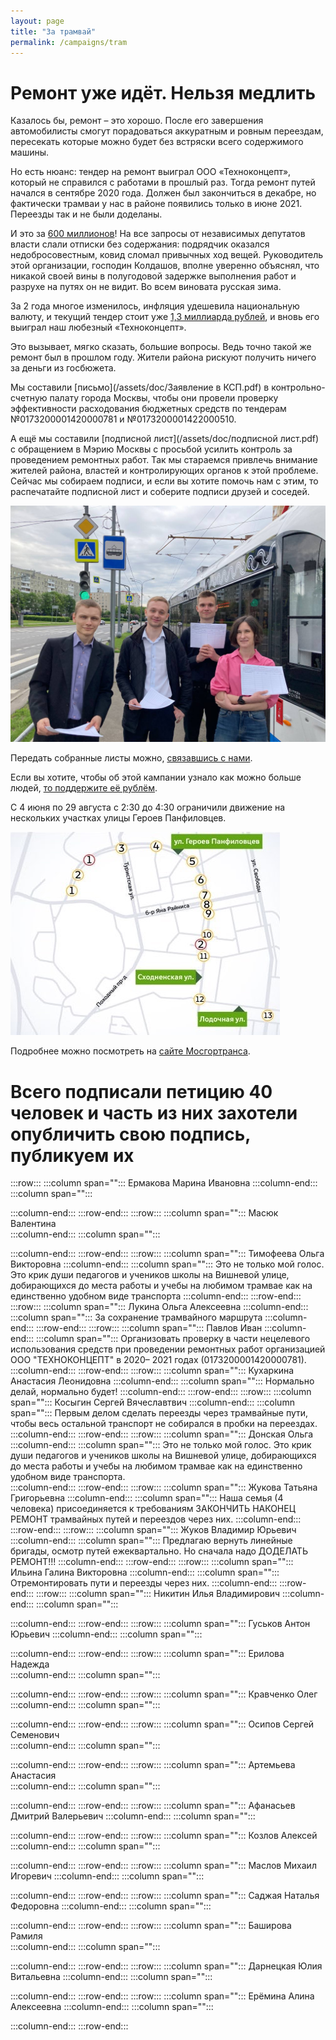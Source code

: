 ```yaml
---
layout: page
title: "За трамвай"
permalink: /campaigns/tram
---
```

# Ремонт уже идёт. Нельзя медлить

Казалось бы, ремонт – это хорошо. После его завершения автомобилисты смогут порадоваться аккуратным и ровным переездам, пересекать которые можно будет без встряски всего содержимого машины.

Но есть нюанс: тендер на ремонт выиграл ООО «Техноконцепт», который не справился с работами в прошлый раз. Тогда ремонт путей начался в сентябре 2020 года. Должен был закончиться в декабре, но фактически трамваи у нас в районе появились только в июне 2021. Переезды так и не были доделаны.

И это за [600 миллионов](https://zakupki.gov.ru/epz/order/notice/ea20/view/common-info.html?regNumber=0173200001420000781)! На все запросы от независимых депутатов власти слали отписки без содержания: подрядчик оказался недобросовестным, ковид сломал привычных ход вещей. Руководитель этой организации, господин Колдашов, вполне уверенно объяснял, что никакой своей вины в полугодовой задержке выполнения работ и разрухе на путях он не видит. Во всем виновата русская зима.

За 2 года многое изменилось, инфляция удешевила национальную валюту, и текущий тендер стоит уже [1,3 миллиарда рублей](https://zakupki.gov.ru/epz/order/notice/ea20/view/common-info.html?regNumber=0173200001422000510), и вновь его выиграл наш любезный «Техноконцепт».

Это вызывает, мягко сказать, большие вопросы. Ведь точно такой же ремонт был в прошлом году. Жители района рискуют получить ничего за деньги из госбюжета.

Мы составили [письмо](/assets/doc/Заявление в КСП.pdf) в контрольно-счетную палату города Москвы, чтобы они провели проверку эффективности расходования бюджетных средств по тендерам №0173200001420000781 и №0173200001422000510.

А ещё мы составили [подписной лист](/assets/doc/подписной лист.pdf) с обращением в Мэрию Москвы с просьбой усилить контроль за проведением ремонтных работ. Так мы стараемся привлечь внимание жителей района, властей и контролирующих органов к этой проблеме. 
Сейчас мы собираем подписи, и если вы хотите помочь нам с этим, то распечатайте подписной лист и соберите подписи друзей и соседей.

<img src="/assets/img/Сбор подписей.jpg" class="responsive-img">

Передать собранные листы можно, [связавшись с нами](https://t.me/tushino_keep_bot).

Если вы хотите, чтобы об этой кампании узнало как можно больше людей, [то поддержите её рублём](https://www.tinkoff.ru/cf/9soXm4ROuw).

С 4 июня по 29 августа с 2:30 до 4:30 ограничили движение на нескольких участках улицы Героев Панфиловцев.

<img src="/assets/img/Перекрытия.jpeg" class="responsive-img">

Подробнее можно посмотреть на [сайте Мосгортранса](https://transport.mos.ru/mostrans/all_news/110335).

# Всего подписали петицию 40 человек и часть из них захотели опубличить свою подпись, публикуем их
:::row:::
   :::column span="":::
      Ермакова Марина Ивановна
   :::column-end:::
   :::column span="":::
      
   :::column-end:::
:::row-end:::
:::row:::
   :::column span="":::
      Масюк  Валентина  
   :::column-end:::
   :::column span="":::
      
   :::column-end:::
:::row-end:::
:::row:::
   :::column span="":::
      Тимофеева Ольга Викторовна 
   :::column-end:::
   :::column span="":::
      Это не только мой голос. Это крик души педагогов и учеников школы на Вишневой улице, добирающихся до места работы и учебы на любимом трамвае как на единственно удобном виде транспорта
   :::column-end:::
:::row-end:::
:::row:::
   :::column span="":::
      Лукина Ольга Алексеевна
   :::column-end:::
   :::column span="":::
       За сохранение трамвайного маршрута
   :::column-end:::
:::row-end:::
:::row:::
   :::column span="":::
      Павлов Иван
   :::column-end:::
   :::column span="":::
       Организовать проверку в части нецелевого использования средств при проведении ремонтных работ организацией ООО "ТЕХНОКОНЦЕПТ" в 2020–
2021 годах (0173200001420000781).
   :::column-end:::
:::row-end:::
:::row:::
   :::column span="":::
      Кухаркина  Анастасия Леонидовна
   :::column-end:::
   :::column span="":::
        Нормально делай, нормально будет! 
   :::column-end:::
:::row-end:::
:::row:::
   :::column span="":::
      Косыгин Сергей Вячеславтвич
   :::column-end:::
   :::column span="":::
        Первым делом сделать переезды через трамвайные пути, чтобы весь остальной транспорт не собирался в пробки на переездах. 
   :::column-end:::
:::row-end:::
:::row:::
   :::column span="":::
      Донская Ольга
   :::column-end:::
   :::column span="":::
        Это не только мой голос. Это крик души педагогов и учеников школы на Вишневой улице, добирающихся до места работы и учебы на любимом трамвае как на единственно удобном виде транспорта.  
   :::column-end:::
:::row-end:::
:::row:::
   :::column span="":::
      Жукова Татьяна Григорьевна
   :::column-end:::
   :::column span="":::
        Наша семья (4 человека) присоединяется к требованиям ЗАКОНЧИТЬ НАКОНЕЦ РЕМОНТ трамвайных путей и переездов через них.
   :::column-end:::
:::row-end:::
:::row:::
   :::column span="":::
      Жуков Владимир Юрьевич
   :::column-end:::
   :::column span="":::
        Предлагаю вернуть линейные бригады, осмотр путей ежеквартально. Но сначала надо ДОДЕЛАТЬ РЕМОНТ!!!
   :::column-end:::
:::row-end:::
:::row:::
   :::column span="":::
      Ильина Галина Викторовна
   :::column-end:::
   :::column span="":::
        Отремонтировать пути и переезды через них. 
   :::column-end:::
:::row-end:::
:::row:::
   :::column span="":::
      Никитин Илья Владимирович
   :::column-end:::
   :::column span="":::
       
   :::column-end:::
:::row-end:::
:::row:::
   :::column span="":::
      Гуськов  Антон  Юрьевич 
   :::column-end:::
   :::column span="":::
       
   :::column-end:::
:::row-end:::
:::row:::
   :::column span="":::
      Ерилова Надежда  
   :::column-end:::
   :::column span="":::
       
   :::column-end:::
:::row-end:::
:::row:::
   :::column span="":::
      Кравченко Олег  
   :::column-end:::
   :::column span="":::
       
   :::column-end:::
:::row-end:::
 :::row:::
   :::column span="":::
      Осипов Сергей Семенович  
   :::column-end:::
   :::column span="":::
       
   :::column-end:::
:::row-end:::
:::row:::
   :::column span="":::
      Артемьева  Анастасия  
   :::column-end:::
   :::column span="":::
       
   :::column-end:::
:::row-end:::
:::row:::
   :::column span="":::
      Афанасьев  Дмитрий Валерьевич 
   :::column-end:::
   :::column span="":::
       
   :::column-end:::
:::row-end:::
:::row:::
   :::column span="":::
      Козлов  Алексей  
   :::column-end:::
   :::column span="":::
       
   :::column-end:::
:::row-end:::
:::row:::
   :::column span="":::
      Маслов Михаил Игоревич 
   :::column-end:::
   :::column span="":::
       
   :::column-end:::
:::row-end:::
:::row:::
   :::column span="":::
      Саджая Наталья Федоровна 
   :::column-end:::
   :::column span="":::
       
   :::column-end:::
:::row-end:::
:::row:::
   :::column span="":::
      Баширова Рамиля  
   :::column-end:::
   :::column span="":::
       
   :::column-end:::
:::row-end:::
:::row:::
   :::column span="":::
      Дарнецкая  Юлия  Витальевна 
   :::column-end:::
   :::column span="":::
       
   :::column-end:::
:::row-end:::
:::row:::
   :::column span="":::
      Ерёмина  Алина  Алексеевна
   :::column-end:::
   :::column span="":::
       
   :::column-end:::
:::row-end:::
